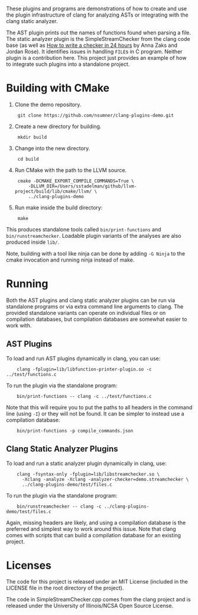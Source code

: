These plugins and programs are demonstrations of how to create and use the
plugin infrastructure of clang for analyzing ASTs or integrating with the
clang static analyzer.

The AST plugin prints out the names of functions found when parsing a file.
The static analyzer plugin is the SimpleStreamChecker from the clang code
base (as well as [How to write a checker in 24 hours][0] by Anna Zaks and
Jordan Rose). It identifies issues in handling `FILE`s in C program.
Neither plugin is a contribution here. This project just provides an example
of how to integrate such plugins into a standalone project.

Building with CMake
==============================================
1. Clone the demo repository.

        git clone https://github.com/nsumner/clang-plugins-demo.git

2. Create a new directory for building.

        mkdir build

3. Change into the new directory.

        cd build

4. Run CMake with the path to the LLVM source.

        cmake -DCMAKE_EXPORT_COMPILE_COMMANDS=True \
            -DLLVM_DIR=/Users/sstadelman/github/llvm-project/build/lib/cmake/llvm/ \
            ../clang-plugins-demo

5. Run make inside the build directory:

        make

This produces standalone tools called `bin/print-functions` and
`bin/runstreamchecker`. Loadable plugin variants of the analyses are also
produced inside `lib/`.

Note, building with a tool like ninja can be done by adding `-G Ninja` to
the cmake invocation and running ninja instead of make.

Running
==============================================

Both the AST plugins and clang static analyzer plugins can be run via
standalone programs or via extra command line arguments to clang. The
provided standalone variants can operate on individual files or on
compilation databases, but compilation databases are somewhat easier to
work with.

AST Plugins
-------------

To load and run AST plugins dynamically in clang, you can use:

        clang -fplugin=lib/libfunction-printer-plugin.so -c ../test/functions.c

To run the plugin via the standalone program:

        bin/print-functions -- clang -c ../test/functions.c

Note that this will require you to put the paths to all headers in the command
line (using `-I`) or they will not be found. It can be simpler to instead use
a compilation database:

        bin/print-functions -p compile_commands.json

Clang Static Analyzer Plugins
-----------------------------

To load and run a static analyzer plugin dynamically in clang, use:

        clang -fsyntax-only -fplugin=lib/libstreamchecker.so \
          -Xclang -analyze -Xclang -analyzer-checker=demo.streamchecker \
          ../clang-plugins-demo/test/files.c

To run the plugin via the standalone program:

        bin/runstreamchecker -- clang -c ../clang-plugins-demo/test/files.c

Again, missing headers are likely, and using a compilation database is the
preferred and simplest way to work around this issue. Note that clang comes
with scripts that can build a compilation database for an existing project.


Licenses
==========
The code for this project is released under an MIT License (included in the
LICENSE file in the root directory of the project).

The code in SimpleStreamChecker.cpp comes from the clang project and is
released under the University of Illinois/NCSA Open Source License.

[0]: http://llvm.org/devmtg/2012-11/Zaks-Rose-Checker24Hours.pdf

